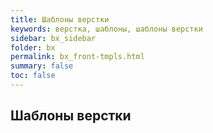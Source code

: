 ```yaml
---
title: Шаблоны верстки
keywords: верстка, шаблоны, шаблоны верстки
sidebar: bx_sidebar
folder: bx
permalink: bx_front-tmpls.html
summary: false
toc: false
---
```


## Шаблоны верстки
